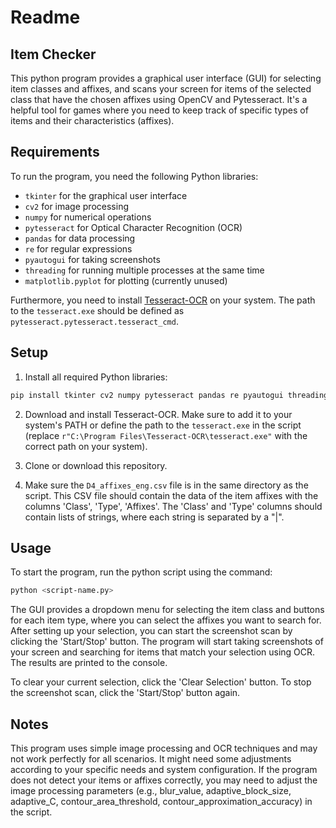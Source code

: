 # Readme

## Item Checker

This python program provides a graphical user interface (GUI) for selecting item classes and affixes, and scans your screen for items of the selected class that have the chosen affixes using OpenCV and Pytesseract. It's a helpful tool for games where you need to keep track of specific types of items and their characteristics (affixes).

## Requirements

To run the program, you need the following Python libraries:

- `tkinter` for the graphical user interface
- `cv2` for image processing
- `numpy` for numerical operations
- `pytesseract` for Optical Character Recognition (OCR)
- `pandas` for data processing
- `re` for regular expressions
- `pyautogui` for taking screenshots
- `threading` for running multiple processes at the same time
- `matplotlib.pyplot` for plotting (currently unused)

Furthermore, you need to install [Tesseract-OCR](https://github.com/tesseract-ocr/tesseract) on your system. The path to the `tesseract.exe` should be defined as `pytesseract.pytesseract.tesseract_cmd`.

## Setup

1. Install all required Python libraries:

```sh
pip install tkinter cv2 numpy pytesseract pandas re pyautogui threading matplotlib
```

2. Download and install Tesseract-OCR. Make sure to add it to your system's PATH or define the path to the `tesseract.exe` in the script (replace `r"C:\Program Files\Tesseract-OCR\tesseract.exe"` with the correct path on your system).

3. Clone or download this repository.

4. Make sure the `D4_affixes_eng.csv` file is in the same directory as the script. This CSV file should contain the data of the item affixes with the columns 'Class', 'Type', 'Affixes'. The 'Class' and 'Type' columns should contain lists of strings, where each string is separated by a "|".

## Usage

To start the program, run the python script using the command:

```sh
python <script-name.py>
```

The GUI provides a dropdown menu for selecting the item class and buttons for each item type, where you can select the affixes you want to search for. After setting up your selection, you can start the screenshot scan by clicking the 'Start/Stop' button. The program will start taking screenshots of your screen and searching for items that match your selection using OCR. The results are printed to the console.

To clear your current selection, click the 'Clear Selection' button. To stop the screenshot scan, click the 'Start/Stop' button again.

## Notes

This program uses simple image processing and OCR techniques and may not work perfectly for all scenarios. It might need some adjustments according to your specific needs and system configuration. If the program does not detect your items or affixes correctly, you may need to adjust the image processing parameters (e.g., blur_value, adaptive_block_size, adaptive_C, contour_area_threshold, contour_approximation_accuracy) in the script.
